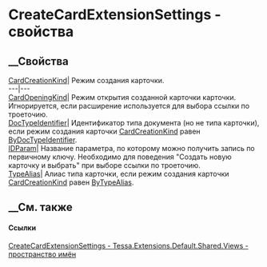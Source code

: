 # CreateCardExtensionSettings - свойства
##  __Свойства
[CardCreationKind](P_Tessa_Extensions_Default_Shared_Views_CreateCardExtensionSettings_CardCreationKind.htm)|
Режим создания карточки.  
---|---  
[CardOpeningKind](P_Tessa_Extensions_Default_Shared_Views_CreateCardExtensionSettings_CardOpeningKind.htm)|
Режим открытия созданной карточки карточки. Игнорируется, если расширение
используется для выбора ссылки по троеточию.  
[DocTypeIdentifier](P_Tessa_Extensions_Default_Shared_Views_CreateCardExtensionSettings_DocTypeIdentifier.htm)|
Идентификатор типа документа (но не типа карточки), если режим создания
карточки
[CardCreationKind](P_Tessa_Extensions_Default_Shared_Views_CreateCardExtensionSettings_CardCreationKind.htm)
равен
[ByDocTypeIdentifier](T_Tessa_Extensions_Default_Shared_Views_CardCreationKind.htm).  
[IDParam](P_Tessa_Extensions_Default_Shared_Views_CreateCardExtensionSettings_IDParam.htm)|
Название параметра, по которому можно получить запись по первичному ключу.
Необходимо для поведения "Создать новую карточку и выбрать" при выборе ссылки
по троеточию.  
[TypeAlias](P_Tessa_Extensions_Default_Shared_Views_CreateCardExtensionSettings_TypeAlias.htm)|
Алиас типа карточки, если режим создания карточки
[CardCreationKind](P_Tessa_Extensions_Default_Shared_Views_CreateCardExtensionSettings_CardCreationKind.htm)
равен
[ByTypeAlias](T_Tessa_Extensions_Default_Shared_Views_CardCreationKind.htm).  
## __См. также
#### Ссылки
[CreateCardExtensionSettings -
](T_Tessa_Extensions_Default_Shared_Views_CreateCardExtensionSettings.htm)
[Tessa.Extensions.Default.Shared.Views - пространство
имён](N_Tessa_Extensions_Default_Shared_Views.htm)
